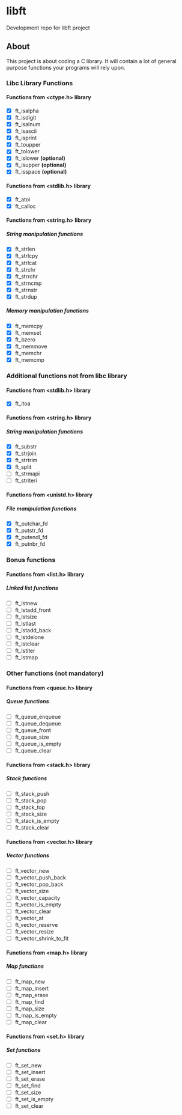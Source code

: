 # libft
Development repo for libft project
## About
This project is about coding a C library.
It will contain a lot of general purpose functions your programs will rely upon.
### Libc Library Functions
#### Functions from <ctype.h> library
- [x] ft_isalpha
- [x] ft_isdigit
- [x] ft_isalnum
- [x] ft_isascii
- [x] ft_isprint
- [x] ft_toupper
- [x] ft_tolower
- [x] ft_islower **(optional)**
- [x] ft_isupper **(optional)**
- [x] ft_isspace **(optional)**
#### Functions from <stdlib.h> library
- [x] ft_atoi
- [x] ft_calloc
#### Functions from <string.h> library
##### String manipulation functions
- [x] ft_strlen
- [x] ft_strlcpy
- [x] ft_strlcat
- [x] ft_strchr
- [x] ft_strrchr
- [x] ft_strncmp
- [x] ft_strnstr
- [x] ft_strdup
##### Memory manipulation functions
- [x] ft_memcpy
- [x] ft_memset
- [x] ft_bzero
- [x] ft_memmove
- [x] ft_memchr
- [x] ft_memcmp
### Additional functions not from libc library
#### Functions from <stdlib.h> library
- [x] ft_itoa
#### Functions from <string.h> library
##### String manipulation functions
- [x] ft_substr
- [x] ft_strjoin
- [x] ft_strtrim
- [x] ft_split
- [ ] ft_strmapi
- [ ] ft_striteri
#### Functions from <unistd.h> library
##### File manipulation functions
- [x] ft_putchar_fd
- [x] ft_putstr_fd
- [x] ft_putendl_fd
- [x] ft_putnbr_fd
### Bonus functions
#### Functions from <list.h> library
##### Linked list functions
- [ ] ft_lstnew
- [ ] ft_lstadd_front
- [ ] ft_lstsize
- [ ] ft_lstlast
- [ ] ft_lstadd_back
- [ ] ft_lstdelone
- [ ] ft_lstclear
- [ ] ft_lstiter
- [ ] ft_lstmap
### Other functions (not mandatory)
#### Functions from <queue.h> library
##### Queue functions
- [ ] ft_queue_enqueue
- [ ] ft_queue_dequeue
- [ ] ft_queue_front
- [ ] ft_queue_size
- [ ] ft_queue_is_empty
- [ ] ft_queue_clear
#### Functions from <stack.h> library
##### Stack functions
- [ ] ft_stack_push
- [ ] ft_stack_pop
- [ ] ft_stack_top
- [ ] ft_stack_size
- [ ] ft_stack_is_empty
- [ ] ft_stack_clear
#### Functions from <vector.h> library
##### Vector functions
- [ ] ft_vector_new
- [ ] ft_vector_push_back
- [ ] ft_vector_pop_back
- [ ] ft_vector_size
- [ ] ft_vector_capacity
- [ ] ft_vector_is_empty
- [ ] ft_vector_clear
- [ ] ft_vector_at
- [ ] ft_vector_reserve
- [ ] ft_vector_resize
- [ ] ft_vector_shrink_to_fit
#### Functions from <map.h> library
##### Map functions
- [ ] ft_map_new
- [ ] ft_map_insert
- [ ] ft_map_erase
- [ ] ft_map_find
- [ ] ft_map_size
- [ ] ft_map_is_empty
- [ ] ft_map_clear
#### Functions from <set.h> library
##### Set functions
- [ ] ft_set_new
- [ ] ft_set_insert
- [ ] ft_set_erase
- [ ] ft_set_find
- [ ] ft_set_size
- [ ] ft_set_is_empty
- [ ] ft_set_clear
